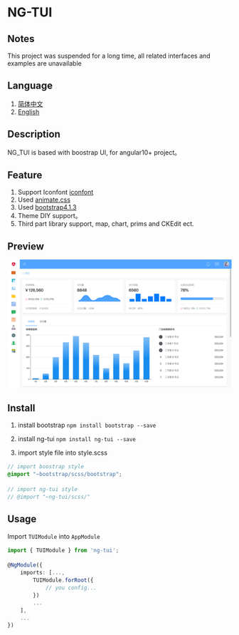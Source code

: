 # NG-TUI

## Notes
This project was suspended for a long time, all related interfaces and examples are unavailable

## Language
1. [简体中文](README.MD)
2. [English](README-EN.MD)

## Description
NG_TUI is based with boostrap UI, for angular10+ project。

## Feature
1. Support Iconfont [iconfont](http://www.iconfont.cn)
2. Used [animate.css](https://daneden.github.io/animate.css/)
3. Used [bootstrap4.1.3](http://getbootstrap.com)
4. Theme DIY support。
5. Third part library support, map, chart, prims and CKEdit ect.

## Preview
![preview](preview/dashboard.png)
<!-- [在线查看](https://www.cool1024.com) 账号 admin 密码 123456789 -->

## Install
1. install bootstrap
`npm install bootstrap --save`

2. install ng-tui
`npm install ng-tui --save`

3. import style file into style.scss
```scss
// import boostrap style
@import "~bootstrap/scss/bootstrap";

// import ng-tui style
// @import "~ng-tui/scss/"
```

## Usage
Import `TUIModule` into `AppModule`
```typescript
import { TUIModule } from 'ng-tui';

@NgModule({
    imports: [..., 
        TUIModule.forRoot({
            // you config...
        })
        ...
    ],
    ...
})
```

